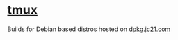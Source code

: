 # [tmux](https://github.com/tmux/tmux)

Builds for Debian based distros hosted on [dpkg.jc21.com](https://dpkg.jc21.com)
